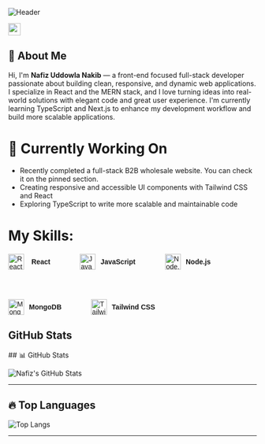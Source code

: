 ![Header](./your-header-image-name.png)


<p> <a href="https://www.linkedin.com/in/nafiz-uddowla-nakib-42a730335/"><img src="https://img.shields.io/badge/linkedin-%230077B5.svg?&style=for-the-badge&logo=linkedin&logoColor=white" height=25></a></p>
<h2>👋 About Me</h2>
  
<p>
  Hi, I'm <strong>Nafiz Uddowla Nakib</strong> — a front-end focused full-stack developer passionate about building clean, responsive, and dynamic web applications. I specialize in React and the MERN stack, and I love turning ideas into real-world solutions with elegant code and great user experience. I'm currently learning TypeScript and Next.js to enhance my development workflow and build more scalable applications.
</p>
<h1>🚀 Currently Working On</h1>
<ul>
  <li>Recently completed a full-stack B2B wholesale website. You can check it on the pinned section.</li>
  <li>Creating responsive and accessible UI components with Tailwind CSS and React</li>
  <li>Exploring TypeScript to write more scalable and maintainable code</li>
</ul>

<h1>My Skills: </h1>

<div style="display: flex; gap: 60px; flex-wrap: wrap; margin-top: 20px; font-family: Arial, sans-serif;">

  <div style="display: flex; align-items: center; gap: 15px; justify-items:center">
    <img src="https://cdn.jsdelivr.net/gh/devicons/devicon/icons/react/react-original.svg" alt="React" width="32" height="32" />
    <span style="font-weight: bold;">React</span>
  </div>

  <div style="display: flex; align-items: center; gap: 10px;">
    <img src="https://cdn.jsdelivr.net/gh/devicons/devicon/icons/javascript/javascript-original.svg" alt="JavaScript" width="32" height="32" />
    <span style="font-weight: bold;">JavaScript</span>
  </div>

  <div style="display: flex; align-items: center; gap: 10px;">
    <img src="https://cdn.jsdelivr.net/gh/devicons/devicon/icons/nodejs/nodejs-original.svg" alt="Node.js" width="32" height="32" />
    <span style="font-weight: bold;">Node.js</span>
  </div>

  <div style="display: flex; align-items: center; gap: 10px;">
    <img src="https://cdn.jsdelivr.net/gh/devicons/devicon/icons/mongodb/mongodb-original.svg" alt="MongoDB" width="32" height="32" />
    <span style="font-weight: bold;">MongoDB</span>
  </div>

  <div style="display: flex; align-items: center; gap: 10px;">
    <!-- Fixed Tailwind CSS icon URL -->
    <img src="https://cdn.jsdelivr.net/gh/devicons/devicon/icons/tailwindcss/tailwindcss-original.svg" alt="Tailwind CSS" width="32" height="32" />
    <span style="font-weight: bold;">Tailwind CSS</span>
  </div>

</div>

<h2>GitHub Stats</h2>
## 📊 GitHub Stats

![Nafiz's GitHub Stats](https://github-readme-stats.vercel.app/api?username=Nakib64&show_icons=true&theme=tokyonight)

---

## 🔥 Top Languages

![Top Langs](https://github-readme-stats.vercel.app/api/top-langs/?username=Nakib64&layout=compact&theme=tokyonight)

---



